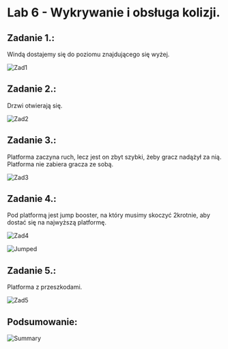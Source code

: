 # Lab 6 - Wykrywanie i obsługa kolizji.

## Zadanie 1.:
Windą dostajemy się do poziomu znajdującego się wyżej.

![Zad1](zad1.png)
## Zadanie 2.:
Drzwi otwierają się.

![Zad2](zad2.png)
## Zadanie 3.:
Platforma zaczyna ruch, lecz jest on zbyt szybki, żeby gracz nadążył za nią. Platforma nie zabiera gracza ze sobą.

![Zad3](zad3.png)
## Zadanie 4.:
Pod platformą jest jump booster, na który musimy skoczyć 2krotnie, aby dostać się na najwyższą platformę.

![Zad4](zad4.png)

![Jumped](jumped.png)
## Zadanie 5.:
Platforma z przeszkodami.

![Zad5](zad5.png)
## Podsumowanie:

![Summary](summary.png)

